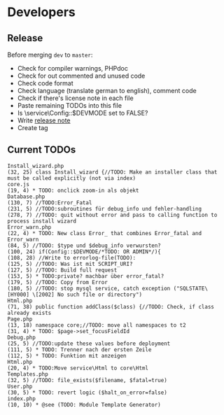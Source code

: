 Developers
==========

Release
-------
Before merging `dev` to `master`:
* Check for compiler warnings, PHPdoc
* Check for out commented and unused code
* Check code format
* Check language (translate german to english), comment code
* Check if there's license note in each file
* Paste remaining TODOs into this file
* Is \service\Config::$DEVMODE set to FALSE?
* Write [release note](../release_notes.md)
* Create tag

Current TODOs
-------------
    Install_wizard.php
    (32, 25) class Install_wizard {//TODO: Make an installer class that must be called explicitly (not via index)
    core.js
    (19, 4) * TODO: onclick zoom-in als objekt
    Database.php
    (130, 7) //TODO:Error_Fatal
    (231, 5) //TODO:subroutines für debug_info und fehler-handling
    (278, 7) //TODO: quit without error and pass to calling function to process install wizard
    Error_warn.php
    (22, 4) * TODO: New class Error_ that combines Error_fatal and Error_warn
    (84, 5) //TODO: $type und $debug_info verwursten?
    (100, 24) if(Config::$DEVMODE/*TODO: OR ADMIN*/){
    (108, 28) //Write to errorlog-file(TODO):
    (125, 5) //TODO: Was ist mit SCRIPT_URI?
    (127, 5) //TODO: Build full request
    (153, 5) * TODO:private? machbar über error_fatal?
    (179, 5) //TODO: Copy from Error
    (180, 5) //TODO: stop mysql service, catch exception ("SQLSTATE\[HY000] \[2002] No such file or directory")
    Html.php
    (71, 38) public function addClass($class) {//TODO: Check, if class already exists
    Page.php
    (13, 18) namespace core;//TODO: move all namespaces to t2
    (31, 4) * TODO: $page->set_focusFieldId
    Debug.php
    (25, 5) //TODO:update these values before deployment
    (111, 5) * TODO: Trenner nach der ersten Zeile
    (112, 5) * TODO: Funktion mit anzeigen
    Html.php
    (20, 4) * TODO:Move service\Html to core\Html
    Templates.php
    (32, 5) //TODO: file_exists($filename, $fatal=true)
    User.php
    (30, 5) * TODO: revert logic ($halt_on_error=false)
    index.php
    (10, 10) * @see (TODO: Module Template Generator)
